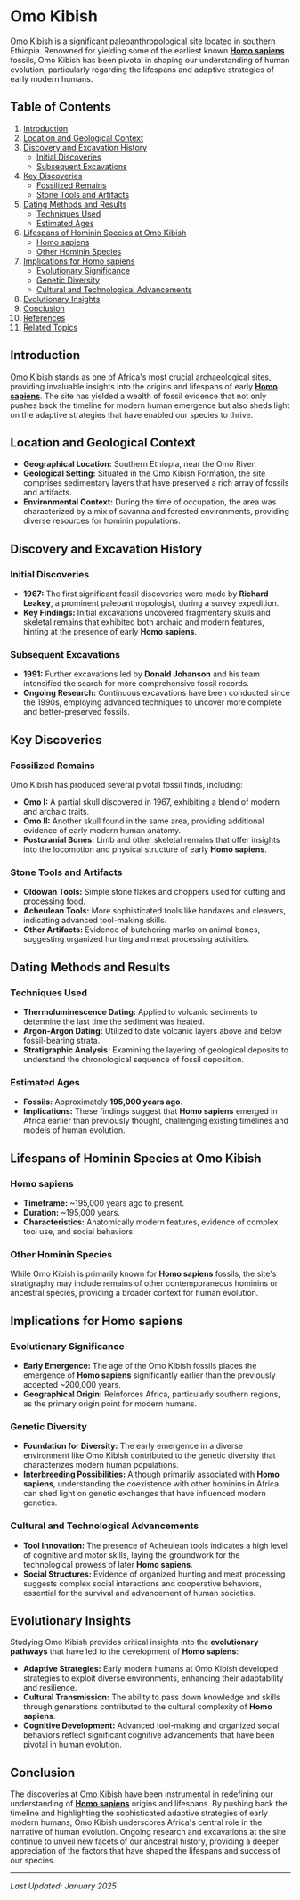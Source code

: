 # Omo Kibish

[Omo Kibish](omo_kibish.md) is a significant paleoanthropological site located in southern Ethiopia. Renowned for yielding some of the earliest known [**Homo sapiens**](homo_sapiens.md) fossils, Omo Kibish has been pivotal in shaping our understanding of human evolution, particularly regarding the lifespans and adaptive strategies of early modern humans.

## Table of Contents

1. [Introduction](omo_kibish.md#introduction)
2. [Location and Geological Context](omo_kibish.md#location-and-geological-context)
3. [Discovery and Excavation History](omo_kibish.md#discovery-and-excavation-history)
   * [Initial Discoveries](omo_kibish.md#initial-discoveries)
   * [Subsequent Excavations](omo_kibish.md#subsequent-excavations)
4. [Key Discoveries](omo_kibish.md#key-discoveries)
   * [Fossilized Remains](omo_kibish.md#fossilized-remains)
   * [Stone Tools and Artifacts](omo_kibish.md#stone-tools-and-artifacts)
5. [Dating Methods and Results](omo_kibish.md#dating-methods-and-results)
   * [Techniques Used](omo_kibish.md#techniques-used)
   * [Estimated Ages](omo_kibish.md#estimated-ages)
6. [Lifespans of Hominin Species at Omo Kibish](omo_kibish.md#lifespans-of-hominin-species-at-omo-kibish)
   * [Homo sapiens](omo_kibish.md#homo-sapiens)
   * [Other Hominin Species](omo_kibish.md#other-hominin-species)
7. [Implications for Homo sapiens](omo_kibish.md#implications-for-homo-sapiens)
   * [Evolutionary Significance](omo_kibish.md#evolutionary-significance)
   * [Genetic Diversity](omo_kibish.md#genetic-diversity)
   * [Cultural and Technological Advancements](omo_kibish.md#cultural-and-technological-advancements)
8. [Evolutionary Insights](omo_kibish.md#evolutionary-insights)
9. [Conclusion](omo_kibish.md#conclusion)
10. [References](omo_kibish.md#references)
11. [Related Topics](omo_kibish.md#related-topics)

## Introduction

[Omo Kibish](omo_kibish.md) stands as one of Africa's most crucial archaeological sites, providing invaluable insights into the origins and lifespans of early [**Homo sapiens**](homo_sapiens.md). The site has yielded a wealth of fossil evidence that not only pushes back the timeline for modern human emergence but also sheds light on the adaptive strategies that have enabled our species to thrive.

## Location and Geological Context

* **Geographical Location:** Southern Ethiopia, near the Omo River.
* **Geological Setting:** Situated in the Omo Kibish Formation, the site comprises sedimentary layers that have preserved a rich array of fossils and artifacts.
* **Environmental Context:** During the time of occupation, the area was characterized by a mix of savanna and forested environments, providing diverse resources for hominin populations.

## Discovery and Excavation History

### Initial Discoveries

* **1967:** The first significant fossil discoveries were made by **Richard Leakey**, a prominent paleoanthropologist, during a survey expedition.
* **Key Findings:** Initial excavations uncovered fragmentary skulls and skeletal remains that exhibited both archaic and modern features, hinting at the presence of early **Homo sapiens**.

### Subsequent Excavations

* **1991:** Further excavations led by **Donald Johanson** and his team intensified the search for more comprehensive fossil records.
* **Ongoing Research:** Continuous excavations have been conducted since the 1990s, employing advanced techniques to uncover more complete and better-preserved fossils.

## Key Discoveries

### Fossilized Remains

Omo Kibish has produced several pivotal fossil finds, including:

* **Omo I:** A partial skull discovered in 1967, exhibiting a blend of modern and archaic traits.
* **Omo II:** Another skull found in the same area, providing additional evidence of early modern human anatomy.
* **Postcranial Bones:** Limb and other skeletal remains that offer insights into the locomotion and physical structure of early **Homo sapiens**.

### Stone Tools and Artifacts

* **Oldowan Tools:** Simple stone flakes and choppers used for cutting and processing food.
* **Acheulean Tools:** More sophisticated tools like handaxes and cleavers, indicating advanced tool-making skills.
* **Other Artifacts:** Evidence of butchering marks on animal bones, suggesting organized hunting and meat processing activities.

## Dating Methods and Results

### Techniques Used

* **Thermoluminescence Dating:** Applied to volcanic sediments to determine the last time the sediment was heated.
* **Argon-Argon Dating:** Utilized to date volcanic layers above and below fossil-bearing strata.
* **Stratigraphic Analysis:** Examining the layering of geological deposits to understand the chronological sequence of fossil deposition.

### Estimated Ages

* **Fossils:** Approximately **195,000 years ago**.
* **Implications:** These findings suggest that **Homo sapiens** emerged in Africa earlier than previously thought, challenging existing timelines and models of human evolution.

## Lifespans of Hominin Species at Omo Kibish

### Homo sapiens

* **Timeframe:** \~195,000 years ago to present.
* **Duration:** \~195,000 years.
* **Characteristics:** Anatomically modern features, evidence of complex tool use, and social behaviors.

### Other Hominin Species

While Omo Kibish is primarily known for **Homo sapiens** fossils, the site's stratigraphy may include remains of other contemporaneous hominins or ancestral species, providing a broader context for human evolution.

## Implications for Homo sapiens

### Evolutionary Significance

* **Early Emergence:** The age of the Omo Kibish fossils places the emergence of **Homo sapiens** significantly earlier than the previously accepted \~200,000 years.
* **Geographical Origin:** Reinforces Africa, particularly southern regions, as the primary origin point for modern humans.

### Genetic Diversity

* **Foundation for Diversity:** The early emergence in a diverse environment like Omo Kibish contributed to the genetic diversity that characterizes modern human populations.
* **Interbreeding Possibilities:** Although primarily associated with **Homo sapiens**, understanding the coexistence with other hominins in Africa can shed light on genetic exchanges that have influenced modern genetics.

### Cultural and Technological Advancements

* **Tool Innovation:** The presence of Acheulean tools indicates a high level of cognitive and motor skills, laying the groundwork for the technological prowess of later **Homo sapiens**.
* **Social Structures:** Evidence of organized hunting and meat processing suggests complex social interactions and cooperative behaviors, essential for the survival and advancement of human societies.

## Evolutionary Insights

Studying Omo Kibish provides critical insights into the **evolutionary pathways** that have led to the development of **Homo sapiens**:

* **Adaptive Strategies:** Early modern humans at Omo Kibish developed strategies to exploit diverse environments, enhancing their adaptability and resilience.
* **Cultural Transmission:** The ability to pass down knowledge and skills through generations contributed to the cultural complexity of **Homo sapiens**.
* **Cognitive Development:** Advanced tool-making and organized social behaviors reflect significant cognitive advancements that have been pivotal in human evolution.

## Conclusion

The discoveries at [Omo Kibish](omo_kibish.md) have been instrumental in redefining our understanding of [**Homo sapiens**](homo_sapiens.md) origins and lifespans. By pushing back the timeline and highlighting the sophisticated adaptive strategies of early modern humans, Omo Kibish underscores Africa's central role in the narrative of human evolution. Ongoing research and excavations at the site continue to unveil new facets of our ancestral history, providing a deeper appreciation of the factors that have shaped the lifespans and success of our species.

***

_Last Updated: January 2025_
